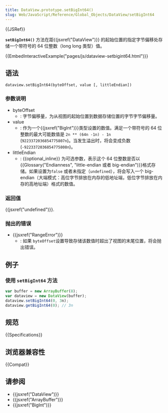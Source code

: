 ```yaml
---
title: DataView.prototype.setBigInt64()
slug: Web/JavaScript/Reference/Global_Objects/DataView/setBigInt64
---
```

{{JSRef}}

**`setBigInt64()`** 方法在距{{jsxref("DataView")}} 的起始位置的指定字节偏移处存储一个带符号的 64 位整数（long long 类型）值。

{{EmbedInteractiveExample("pages/js/dataview-setbigint64.html")}}

## 语法

```plain
dataview.setBigInt64(byteOffset, value [, littleEndian])
```

### 参数说明

- byteOffset
  - : 字节偏移量，为从视图的起始位置到数据存储位置的字节字节偏移量。
- value
  - : 作为一个{{jsxref("BigInt")}}类型设置的数值。满足一个带符号的 64 位整数的最大可能数值是 `2n ** (64n -1n) - 1n` (`9223372036854775807n`)。当发生溢出时，将会变成负数 (`-9223372036854775808n`)。
- littleEndian
  - : {{optional_inline}} 为可选参数，表示这个 64 位整数是否以{{Glossary("Endianness", "little-endian 或者 big-endian")}}格式存储。如果设置为`false` 或者未指定（`undefined`），将会写入一个 big-endian（大端模式：高位字节排放在内存的低地址端，低位字节排放在内存的高地址端）格式的数值。

### 返回值

{{jsxref("undefined")}}.

### 抛出的错误

- {{jsxref("RangeError")}}
  - : 如果 `byteOffset`设置导致存储该数值时超出了视图的末尾位置，将会抛出错误。

## 例子

### 使用 `setBigInt64` 方法

```js
var buffer = new ArrayBuffer(8);
var dataview = new DataView(buffer);
dataview.setBigInt64(0, 3n);
dataview.getBigInt64(0); // 3n
```

## 规范

{{Specifications}}

## 浏览器兼容性

{{Compat}}

## 请参阅

- {{jsxref("DataView")}}
- {{jsxref("ArrayBuffer")}}
- {{jsxref("BigInt")}}
